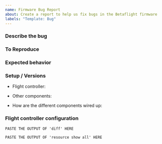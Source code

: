 ```yaml
---
name: Firmware Bug Report
about: Create a report to help us fix bugs in the Betaflight firmware
labels: "Template: Bug"
---
```

<!-- This is a template that you must fill. If not, the message will be closed.
So don't erase any subtitle in this template (they start with ###) and complete all of them -->

### Describe the bug
<!-- A clear and concise description of what the bug is. -->

### To Reproduce
<!-- Steps to reproduce the behavior -->

### Expected behavior
<!-- A clear and concise description of what you expected to happen. -->

### Setup / Versions
<!-- Specify your flight controller model (what type is it, where was it bought from, ...) -->
- Flight controller: 
<!-- Specify other components attached to the flight controller (RX, VTX, brand / model for all of them, firmware version where applicable...) -->
- Other components:
<!-- Details about how all is wired -->
- How are the different components wired up:

### Flight controller configuration
<!-- Create a diff and post it here in a code block.
Put (three backticks) at the start and end of the diff block (instructions on how to do a diff: https://oscarliang.com/use-diff-not-dump-betaflight/)
Use resource show all to create a resource allocation list and post it here in a code block. Put (three backticks) at the start and end of the output block. -->
```
PASTE THE OUTPUT OF 'diff' HERE
```
```
PASTE THE OUTPUT OF 'resource show all' HERE
```

<!-- Add any other context about the problem that you think might be relevant here. -->
